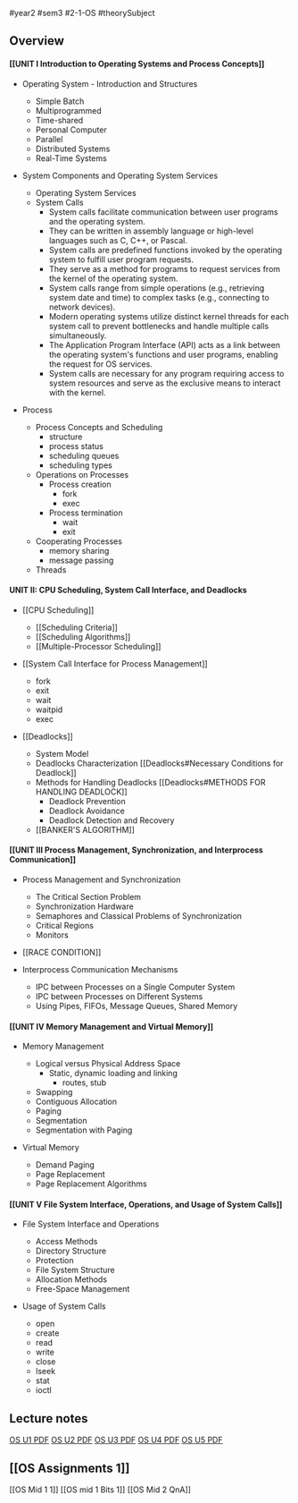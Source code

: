 #year2 #sem3 #2-1-OS #theorySubject
## **Overview**
#### [[UNIT I Introduction to Operating Systems and Process Concepts]]

- Operating System - Introduction and Structures
	- Simple Batch
	- Multiprogrammed 
	- Time-shared 
	- Personal Computer 
	- Parallel
	- Distributed Systems 
	- Real-Time Systems 

- System Components and Operating System Services
	- Operating System Services
	- System Calls
		- System calls facilitate communication between user programs and the operating system.
		- They can be written in assembly language or high-level languages such as C, C++, or Pascal.
		- System calls are predefined functions invoked by the operating system to fulfill user program requests.
		- They serve as a method for programs to request services from the kernel of the operating system.
		- System calls range from simple operations (e.g., retrieving system date and time) to complex tasks (e.g., connecting to network devices).
		- Modern operating systems utilize distinct kernel threads for each system call to prevent bottlenecks and handle multiple calls simultaneously.
		- The Application Program Interface (API) acts as a link between the operating system's functions and user programs, enabling the request for OS services.
		- System calls are necessary for any program requiring access to system resources and serve as the exclusive means to interact with the kernel.

- Process
	- Process Concepts and Scheduling 
		- structure
		- process status
		- scheduling queues
		- scheduling types
	- Operations on Processes
		- Process creation
			- fork
			- exec
		- Process termination
			- wait
			- exit
	- Cooperating Processes
		- memory sharing
		- message passing
	- Threads

#### UNIT II: CPU Scheduling, System Call Interface, and Deadlocks

- [[CPU Scheduling]]
	- [[Scheduling Criteria]]
	- [[Scheduling Algorithms]]
	- [[Multiple-Processor Scheduling]]

- [[System Call Interface for Process Management]]
	- fork
	- exit
	- wait
	- waitpid
	- exec

- [[Deadlocks]]
	- System Model
	- Deadlocks Characterization [[Deadlocks#Necessary Conditions for Deadlock]]
	- Methods for Handling Deadlocks [[Deadlocks#METHODS FOR HANDLING DEADLOCK]]
		- Deadlock Prevention 
		- Deadlock Avoidance
		- Deadlock Detection and Recovery
	- [[BANKER'S ALGORITHM]]

#### [[UNIT III Process Management, Synchronization, and Interprocess Communication]]

- Process Management and Synchronization

	- The Critical Section Problem
	- Synchronization Hardware
	- Semaphores and Classical Problems of Synchronization
	- Critical Regions
	- Monitors
- [[RACE CONDITION]]

- Interprocess Communication Mechanisms

	- IPC between Processes on a Single Computer System
	- IPC between Processes on Different Systems
	- Using Pipes, FIFOs, Message Queues, Shared Memory

#### [[UNIT IV Memory Management and Virtual Memory]]

- Memory Management

	- Logical versus Physical Address Space
		- Static, dynamic loading and linking
			- routes, stub
	- Swapping
	- Contiguous Allocation
	- Paging
	- Segmentation
	- Segmentation with Paging

- Virtual Memory

	- Demand Paging
	- Page Replacement
	- Page Replacement Algorithms

#### [[UNIT V File System Interface, Operations, and Usage of System Calls]]

- File System Interface and Operations

	- Access Methods
	- Directory Structure
	- Protection
	- File System Structure
	- Allocation Methods
	- Free-Space Management

- Usage of System Calls

	- open
	- create
	- read
	- write
	- close
	- lseek
	- stat
	- ioctl


## **Lecture notes**
[OS U1 PDF](https://harshrb2424.github.io/Jntuh-R22-Notes/public/resources/2nd%20Year/OS-Unit1.pdf)
[OS U2 PDF](https://harshrb2424.github.io/Jntuh-R22-Notes/public/resources/2nd%20Year/OS-Unit2.pdf)
[OS U3 PDF](https://harshrb2424.github.io/Jntuh-R22-Notes/public/resources/2nd%20Year/OS-Unit3.pdf)
[OS U4 PDF](https://harshrb2424.github.io/Jntuh-R22-Notes/public/resources/2nd%20Year/OS-Unit4.pdf)
[OS U5 PDF](https://harshrb2424.github.io/Jntuh-R22-Notes/public/resources/2nd%20Year/OS-Unit5.pdf)
## [[OS Assignments 1]]
[[OS Mid 1 1]]
[[OS mid 1 Bits 1]]
[[OS Mid 2 QnA]]